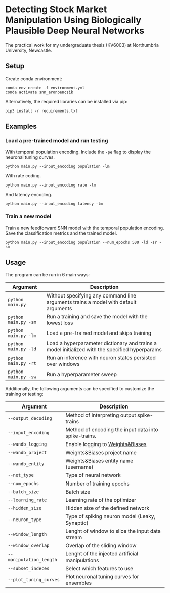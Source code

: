 # Detecting Stock Market Manipulation Using Biologically Plausible Deep Neural Networks

The practical work for my undergraduate thesis (KV6003) at Northumbria University, Newcastle.

## Setup

Create conda environment:
```
conda env create -f environment.yml
conda activate snn_aronbencsik
```

Alternatively, the required libraries can be installed via pip:
```
pip3 install -r requirements.txt
```

## Examples

### Load a pre-trained model and run testing
With temporal population encoding. Include the ```-pe``` flag to display the neuronal tuning curves.
```
python main.py --input_encoding population -lm
```
With rate coding.
```
python main.py --input_encoding rate -lm
```
And latency encoding.
```
python main.py --input_encoding latency -lm
```
### Train a new model
Train a new feedforward SNN model with the temporal population encoding. Save the classification metrics and the trained model.
```
python main.py --input_encoding population --num_epochs 500 -ld -sr -sm
```

## Usage

The program can be run in 6 main ways:

| Argument  | Description |
| ------------- | ------------- |
| ```python main.py``` | Without specifying any command line arguments trains a model with default arguments |
| ```python main.py -sm``` | Run a training and save the model with the lowest loss |
| ```python main.py -lm``` | Load a pre-trained model and skips training |
| ```python main.py -ld``` | Load a hyperparameter dictionary and trains a model initialized with the specified hyperparams |
| ```python main.py -rt``` | Run an inference with neuron states persisted over windows |
| ```python main.py -sw``` | Run a hyperparameter sweep |

Additionally, the following arguments can be specified to customize the training or testing:

| Argument  | Description |
| ------------- | ------------- |
| ```--output_decoding```  | Method of interpreting output spike-trains |
| ```--input_encoding```  | Method of encoding the input data into spike-trains. |
| ```--wandb_logging```  | Enable logging to [Weights&Biases](https://www.wandb.ai) |
| ```--wandb_project```  | Weights&Biases project name |
| ```--wandb_entity```  | Weights&Biases entity name (username) |
| ```--net_type```  | Type of neural network |
| ```--num_epochs``` | Number of training epochs |
| ```--batch_size``` | Batch size |
| ```--learning_rate``` | Learning rate of the optimizer |
| ```--hidden_size``` | Hidden size of the defined network |
| ```--neuron_type``` | Type of spiking neuron model (Leaky, Synaptic) |
| ```--window_length``` | Lenght of window to slice the input data stream |
| ```--window_overlap``` | Overlap of the sliding window |
| ```--manipulation_length``` | Lenght of the injected artificial manipulations |
| ```--subset_indeces``` | Select which features to use |
| ```--plot_tuning_curves``` | Plot neuronal tuning curves for ensembles |
